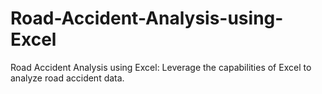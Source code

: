 # Road-Accident-Analysis-using-Excel
Road Accident Analysis using Excel: Leverage the capabilities of Excel to analyze road accident data. 
